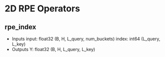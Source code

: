 # 2D RPE Operators

## rpe\_index
- Inputs
    input: float32 (B, H, L_query, num_buckets)
    index: int64 (L_query, L_key) 
- Outputs
    Y: float32 (B, H, L_query, L_key)
